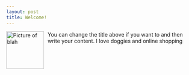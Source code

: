 ```yaml
---
layout: post
title: Welcome!
---
```

<img src="{{site.baseurl}}/images/CEM.png" alt="Picture of blah" width="100" style="float: left; margin-top: 0px; margin-right: 10px" />
You can change the title above if you want to and then write your content.  
I love doggies and online shopping
